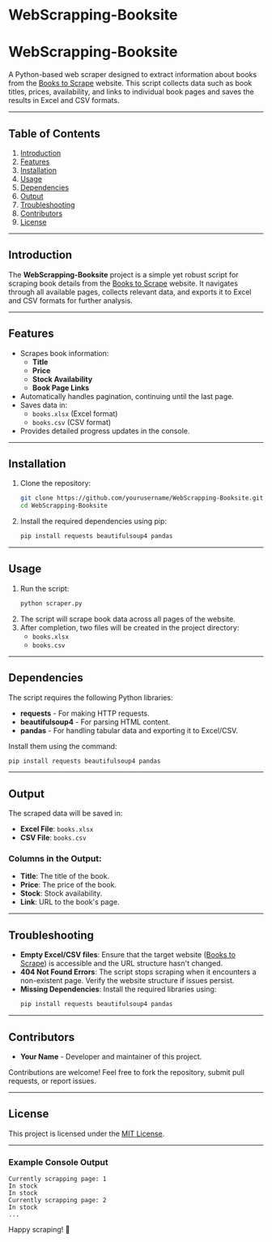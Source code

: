 # WebScrapping-Booksite
# WebScrapping-Booksite

A Python-based web scraper designed to extract information about books from the [Books to Scrape](https://books.toscrape.com) website. This script collects data such as book titles, prices, availability, and links to individual book pages and saves the results in Excel and CSV formats.

---

## Table of Contents
1. [Introduction](#introduction)
2. [Features](#features)
3. [Installation](#installation)
4. [Usage](#usage)
5. [Dependencies](#dependencies)
6. [Output](#output)
7. [Troubleshooting](#troubleshooting)
8. [Contributors](#contributors)
9. [License](#license)

---

## Introduction
The **WebScrapping-Booksite** project is a simple yet robust script for scraping book details from the [Books to Scrape](https://books.toscrape.com) website. It navigates through all available pages, collects relevant data, and exports it to Excel and CSV formats for further analysis.

---

## Features
- Scrapes book information:
  - **Title**
  - **Price**
  - **Stock Availability**
  - **Book Page Links**
- Automatically handles pagination, continuing until the last page.
- Saves data in:
  - `books.xlsx` (Excel format)
  - `books.csv` (CSV format)
- Provides detailed progress updates in the console.

---

## Installation
1. Clone the repository:
   ```bash
   git clone https://github.com/yourusername/WebScrapping-Booksite.git
   cd WebScrapping-Booksite
   ```
2. Install the required dependencies using pip:
   ```bash
   pip install requests beautifulsoup4 pandas
   ```

---

## Usage
1. Run the script:
   ```bash
   python scraper.py
   ```
2. The script will scrape book data across all pages of the website.
3. After completion, two files will be created in the project directory:
   - `books.xlsx`
   - `books.csv`

---

## Dependencies
The script requires the following Python libraries:
- **requests** - For making HTTP requests.
- **beautifulsoup4** - For parsing HTML content.
- **pandas** - For handling tabular data and exporting it to Excel/CSV.

Install them using the command:
```bash
pip install requests beautifulsoup4 pandas
```

---

## Output
The scraped data will be saved in:
- **Excel File**: `books.xlsx`
- **CSV File**: `books.csv`

### Columns in the Output:
- **Title**: The title of the book.
- **Price**: The price of the book.
- **Stock**: Stock availability.
- **Link**: URL to the book's page.

---

## Troubleshooting
- **Empty Excel/CSV files**: Ensure that the target website ([Books to Scrape](https://books.toscrape.com)) is accessible and the URL structure hasn't changed.
- **404 Not Found Errors**: The script stops scraping when it encounters a non-existent page. Verify the website structure if issues persist.
- **Missing Dependencies**: Install the required libraries using:
  ```bash
  pip install requests beautifulsoup4 pandas
  ```

---

## Contributors
- **Your Name** - Developer and maintainer of this project.

Contributions are welcome! Feel free to fork the repository, submit pull requests, or report issues.

---

## License
This project is licensed under the [MIT License](LICENSE).

---

### Example Console Output
```plaintext
Currently scrapping page: 1
In stock
In stock
Currently scrapping page: 2
In stock
...
```

Happy scraping! 🎉
